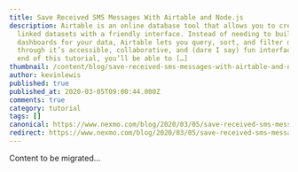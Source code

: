```yaml
---
title: Save Received SMS Messages With Airtable and Node.js
description: Airtable is an online database tool that allows you to create
  linked datasets with a friendly interface. Instead of needing to build admin
  dashboards for your data, Airtable lets you query, sort, and filter data
  through it’s accessible, collaborative, and (dare I say) fun interface. By the
  end of this tutorial, you’ll be able to […]
thumbnail: /content/blog/save-received-sms-messages-with-airtable-and-node-js-dr/E_SMS_AirTable_1200x600.png
author: kevinlewis
published: true
published_at: 2020-03-05T09:00:44.000Z
comments: true
category: tutorial
tags: []
canonical: https://www.nexmo.com/blog/2020/03/05/save-received-sms-messages-with-airtable-and-node-js-dr
redirect: https://www.nexmo.com/blog/2020/03/05/save-received-sms-messages-with-airtable-and-node-js-dr
---
```


Content to be migrated...
